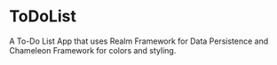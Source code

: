 # ToDoList

A To-Do List App that uses Realm Framework for Data Persistence and Chameleon Framework for colors and styling. 
